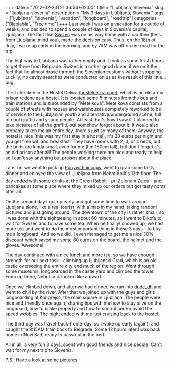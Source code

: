 +++
date = "2012-07-23T21:36:54+02:00"
title = "Ljubljana, Slovenia"
slug = "ljubljana-slovenia"
description = "My 3 days in Ljubljana, Slovenia."
tags = ["ljubljana", "slovenia", "vacation", "longboard", "roadtrip"]
categories = ["Blablabla", "Free time"]
+++
Last week I was on a vacation for a couple of weeks, and decided to spend a couple of days in Slovenia's capital, Ljubljana. The fact that <a href="https://twitter.com/Swizec">Swizec</a> was on his way home with a car then (he's from Ljubljana, mind you), made the decision easy. Thus, on the 18th of July, I woke up early in the morning, and by 7AM was off on the road for the trip.

The highway to Ljubljana was rather empty and it took us some 5-ish hours to get there from Belgrade. Swizec is a rather good driver, if we omit the fact that he almost drove through the Slovenian customs without stopping. Luckily, no cavity searches were conducted on us as the result of this little... bug.

I first checked in the Hostel Celica (<a href="http://hostelcelica.com/">hostelcelica.com</a>), which is an old army prison redone as a hostel. It is located some 5 minutes from the bus and train stations and is surounded by "Metelkova". Metelkova constists from a couple of streets with houses and warehouses completely reworked to be of service to the Ljubljanian youth and alternative/underground scene, full of cool graffiti and young people. At least that's how I saw it. I planned to take pictures of all the graffiti, but somehow forgot about it. It would also probably taken me an entire day, there's just so many of them! Anyway, the hostel is nice (this was my first stay in a hostel), it's 28 euros per night and you get free wifi and breakfast. They have rooms with 2, 3, or 4 beds, but the beds are kinda small, even for me (I'm 180cm tall), but don't forget it's an old prison after all! The people working there are nice and ready to help, so I can't say anything but praises about the place.

Later on we went to pick up <a href="https://twitter.com/Ponywithhiccups">Ponywithhiccups</a>, went to grab some tasty dinner and enjoyed the view of Ljubljana from  NebotiÄnik's 12th floor. The day ended with some drinks at the Green Rabbit - pri Zelenem Zajcu - and pancakes at some place where they mixed up our orders but got tasty nomz after all.

On the second day I got up early and got some time to walk around Ljubljana alone, like a real tourist, with a map in my hand, taking random pictures and just going around. The downtown of the city is rather small, so I was done with the sightseeing in about 60 minutes, so I went to Bikofe to wait for Swizec and to have some tea. When he finally! showed up, we had more tea and went to do the most important thing in these 3 days - to buy me a longboard! And so we did. I even managed to get me a nice 30% discount which saved me some 60 euros on the board, the helmet and the gloves. Awesome!

The day continued with a nice lunch and more tea, so we have enough strength for our next task - climbing up Ljubljanski Grad, which is an old castle overseeing the entire city and much of the region. Went through some museums, longboarded in the castle yard and climbed the tower. From up there, Neboticnik looked like a dwarf.

Once we climbed down, and after we had dinner, we ran into <a href="https://twitter.com/dude_dh">dude_dh</a> and went to chill by the river. After that we joined up with the guys and girls longboarding at Kongrejsc, the main square in Ljubljana. The people were nice and friendly once again, sharing tips with me how to stay alive on the longboard, how to brake properly and how to control and/or avoid the speed wobbles. The night ended with me just cruising back to the hostel.

The third day was travel-back-home-day, so I woke up early (again!) and caught the 8:15AM train back to Belgrade. Some 12 hours later I was back home in Novi Sad, ready to pass out in the bed.

All in all, a very fun 3 days, spent with good friends and nice people. Can't wait for my next trip to Slovenia.

P.S.: Have a look at some <a href="https://www.facebook.com/media/set/?set=a.327245564033174.74782.100002431986119&amp;type=1">pictures</a>.
